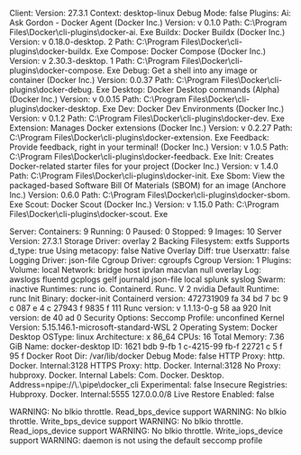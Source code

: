 Client:
 Version:    27.3.1
 Context:    desktop-linux
 Debug Mode: false
 Plugins:
  Ai: Ask Gordon - Docker Agent (Docker Inc.)
    Version:  v 0.1.0
    Path:     C:\Program Files\Docker\cli-plugins\docker-ai. Exe
  Buildx: Docker Buildx (Docker Inc.)
    Version:  v 0.18.0-desktop. 2
    Path:     C:\Program Files\Docker\cli-plugins\docker-buildx. Exe
  Compose: Docker Compose (Docker Inc.)
    Version:  v 2.30.3-desktop. 1
    Path:     C:\Program Files\Docker\cli-plugins\docker-compose. Exe
  Debug: Get a shell into any image or container (Docker Inc.)
    Version:  0.0.37
    Path:     C:\Program Files\Docker\cli-plugins\docker-debug. Exe
  Desktop: Docker Desktop commands (Alpha) (Docker Inc.)
    Version:  v 0.0.15
    Path:     C:\Program Files\Docker\cli-plugins\docker-desktop. Exe
  Dev: Docker Dev Environments (Docker Inc.)
    Version:  v 0.1.2
    Path:     C:\Program Files\Docker\cli-plugins\docker-dev. Exe
  Extension: Manages Docker extensions (Docker Inc.)
    Version:  v 0.2.27
    Path:     C:\Program Files\Docker\cli-plugins\docker-extension. Exe
  Feedback: Provide feedback, right in your terminal! (Docker Inc.)
    Version:  v 1.0.5
    Path:     C:\Program Files\Docker\cli-plugins\docker-feedback. Exe
  Init: Creates Docker-related starter files for your project (Docker Inc.)
    Version:  v 1.4.0
    Path:     C:\Program Files\Docker\cli-plugins\docker-init. Exe
  Sbom: View the packaged-based Software Bill Of Materials (SBOM) for an image (Anchore Inc.)
    Version:  0.6.0
    Path:     C:\Program Files\Docker\cli-plugins\docker-sbom. Exe
  Scout: Docker Scout (Docker Inc.)
    Version:  v 1.15.0
    Path:     C:\Program Files\Docker\cli-plugins\docker-scout. Exe

Server:
 Containers: 9
  Running: 0
  Paused: 0
  Stopped: 9
 Images: 10
 Server Version: 27.3.1
 Storage Driver: overlay 2
  Backing Filesystem: extfs
  Supports d_type: true
  Using metacopy: false
  Native Overlay Diff: true
  Userxattr: false
 Logging Driver: json-file
 Cgroup Driver: cgroupfs
 Cgroup Version: 1
 Plugins:
  Volume: local
  Network: bridge host ipvlan macvlan null overlay
  Log: awslogs fluentd gcplogs gelf journald json-file local splunk syslog
 Swarm: inactive
 Runtimes: runc io. Containerd. Runc. V 2 nvidia
 Default Runtime: runc
 Init Binary: docker-init
 Containerd version: 472731909 fa 34 bd 7 bc 9 c 087 e 4 c 27943 f 9835 f 111
 Runc version: v 1.1.13-0-g 58 aa 920
 Init version: de 40 ad 0
 Security Options:
  Seccomp
   Profile: unconfined
 Kernel Version: 5.15.146.1-microsoft-standard-WSL 2
 Operating System: Docker Desktop
 OSType: linux
 Architecture: x 86_64
 CPUs: 16
 Total Memory: 7.36 GiB
 Name: docker-desktop
 ID: 1621 bdb 9-fb 1 c-4215-99 fb-f 22721 c 5 f 95 f
 Docker Root Dir: /var/lib/docker
 Debug Mode: false
 HTTP Proxy: http. Docker. Internal:3128
 HTTPS Proxy: http. Docker. Internal:3128
 No Proxy: hubproxy. Docker. Internal
 Labels:
  Com. Docker. Desktop. Address=npipe://\\.\pipe\docker_cli
 Experimental: false
 Insecure Registries:
  Hubproxy. Docker. Internal:5555
  127.0.0.0/8
 Live Restore Enabled: false

WARNING: No blkio throttle. Read_bps_device support
WARNING: No blkio throttle. Write_bps_device support
WARNING: No blkio throttle. Read_iops_device support
WARNING: No blkio throttle. Write_iops_device support
WARNING: daemon is not using the default seccomp profile